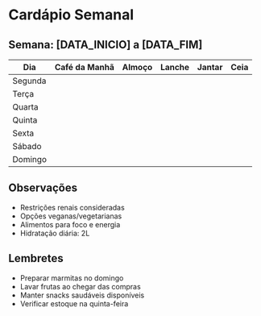 # Cardápio Semanal

## Semana: [DATA_INICIO] a [DATA_FIM]

| Dia       | Café da Manhã | Almoço | Lanche | Jantar | Ceia |
|-----------|---------------|---------|---------|--------|------|
| Segunda   |               |         |         |        |      |
| Terça     |               |         |         |        |      |
| Quarta    |               |         |         |        |      |
| Quinta    |               |         |         |        |      |
| Sexta     |               |         |         |        |      |
| Sábado    |               |         |         |        |      |
| Domingo   |               |         |         |        |      |

## Observações
- Restrições renais consideradas
- Opções veganas/vegetarianas
- Alimentos para foco e energia
- Hidratação diária: 2L

## Lembretes
- Preparar marmitas no domingo
- Lavar frutas ao chegar das compras
- Manter snacks saudáveis disponíveis
- Verificar estoque na quinta-feira 